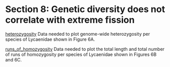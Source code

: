 # Section 8: Genetic diversity does not correlate with extreme fission

[heterozygosity](<https://github.com/charlottewright/P_atlantica_genome/upload/main/8_diversity/heterozygosity>)
Data needed to plot genome-wide heterozygosity per species of Lycaenidae shown in Figure 6A.

[runs_of_homozygosity](<https://github.com/charlottewright/P_atlantica_genome/tree/main/8_diversity/runs_of_homozygosity>)
Data needed to plot the total length and total number of runs of homozygosity per species of Lycaenidae shown in Figures 6B and 6C.
